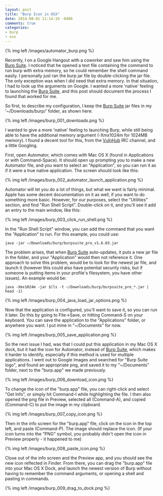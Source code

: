 ```yaml
---
layout: post
title: "Burp Icon in OSX"
date: 2014-08-01 11:14:19 -0400
comments: true
categories:
- burp
- osx
---
```


{% img left /images/automator_burp.png %}

Recently, I on a Google Hangout with a coworker and saw him using the [Burp Suite](http://portswigger.net/burp/). I noticed that he opened a text file containing the command to run burp with extra memory, so he could remember the shell command easily. I personally just ran the burp jar file by double-clicking the jar file. The only exception was when I did need that extra memory. In that situation, I had to look up the arguments on Google. I wanted a more 'native' feeling to launching the [Burp Suite](http://portswigger.net/burp/), and this post should document the process I found that worked for me.

<!-- more -->

So first, to describe my configuration, I keep the [Burp Suite](http://portswigger.net/burp/) jar files in my '~/Downloads/burp/' folder, as shown here:

{% img left /images/burp_001_downloads.png %}

I wanted to give a more 'native' feeling to launching Burp, while still being able to have the additional memory argument (-Xmx1024m for 1024MB memory). I found a decent tool for this, from the [VulnHub](http://www.vulnhub.com) IRC channel, and a little Googling.

First, open Automator, which comes with Mac OS X (found in Applications or with Command-Space). It should open up prompting you to make a new Automator file, and you want to select an "Application", so you can run it as if it were a true native application. The screen should look like this:

{% img left /images/burp_002_automator_launch_application.png %}

Automator will let you do a lot of things, but what we want is fairly minimal. Apple has some decent documentation on it as well, if you want to do something more basic. However, for our purposes, select the "Utilities" section, and find "Run Shell Script". Double-click on it, and you'll see it add an entry to the main window, like this:

{% img left /images/burp_003_click_run_shell.png %}

In the "Run Shell Script" window, you can add the command that you want the "Application" to run. For this example, you could use:

```
java -jar ~/Downloads/burp/burpsuite_pro_v1.6.03.jar
```

The problem arises, that when [Burp Suite](http://portswigger.net/burp/) auto-updates, it puts a new jar file in the folder, and your "Application" would then not reference it. One approach to solve this problem, would be to look for the newest jar file, and launch it (however this could also have potential security risks, but if someone is putting items in your profile's filesystem, you have other issues). An example would be:

```
java -Xmx1024m -jar $(ls -t ~/Downloads/burp/burpsuite_pro_*.jar | head -1)
```

{% img left /images/burp_004_java_load_jar_options.png %}

Now that the application is configured, you'll want to save it, so you can run it later. Do this by going to File->Save, or hitting Command-S on your keyboard. You can save the application to the "Applications" folder, or anywhere you want. I put mine in "~/Documents" for now.

{% img left /images/burp_005_save_application.png %}

So the next issue I had, was that I could put this application in my Mac OS X dock, but it had the icon for Automator, instead of [Burp Suite](http://portswigger.net/burp/), which makes it harder to identify, especially if this method is used for multiple applications. I went out to Google Images and searched for "Burp Suite logo", and found an appropriate png, and saved it to my "~/Documents" folder, next to the "burp.app" we made previously.

{% img left /images/burp_006_download_icon.png %}

To change the icon of the "burp.app" file, you can right-click and select "Get Info", or simply hit Command-I while highlighting the file. I then also opened the png file in Preview, selected all (Command-A), and copied (Command-C) to put the image in my clipboard.

{% img left /images/burp_007_copy_icon.png %}

Then in the info screen for the "burp.app" file, click on the icon in the top left, and paste (Command-P). The image should replace the icon. (If your icon turns into the "PNG" symbol, you probably didn't open the icon in Preview properly - it happened to me)

{% img left /images/burp_008_paste_icon.png %}

Close out of the info screen and the Preview app, and you should see the new icon reflected in Finder. From there, you can drag the "burp.app" file into your Mac OS X Dock, and launch the newest version of Burp without having to remember the command arguments, or opening a shell and pasting in commands.

{% img left /images/burp_009_drag_to_dock.png %}
